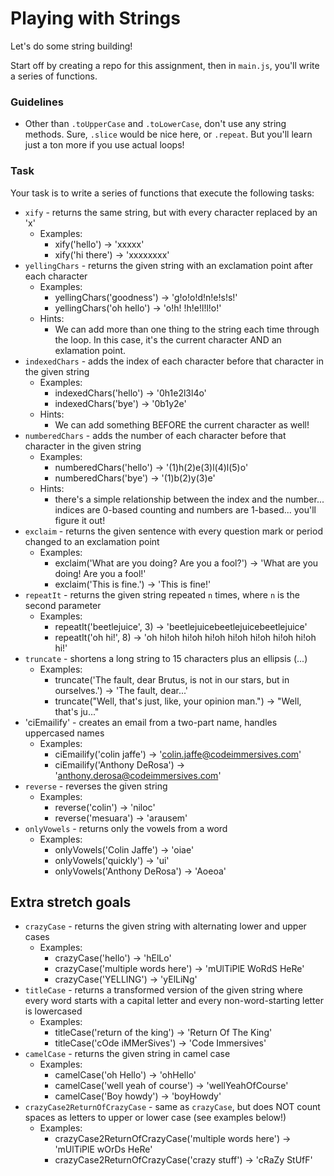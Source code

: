 # Playing with Strings

Let's do some string building!

Start off by creating a repo for this assignment, then in  `main.js`, you'll write a series of functions.


### Guidelines

* Other than `.toUpperCase` and `.toLowerCase`, don't use any string methods. Sure, `.slice` would be nice here, or `.repeat`. But you'll learn just a ton more if you use actual loops!

### Task

Your task is to write a series of functions that execute the following tasks:

* `xify` - returns the same string, but with every character replaced by an 'x'
  * Examples:
    * xify('hello') -> 'xxxxx'
    * xify('hi there') -> 'xxxxxxxx'
* `yellingChars` - returns the given string with an exclamation point after each character
  * Examples:
    * yellingChars('goodness') -> 'g!o!o!d!n!e!s!s!'
    * yellingChars('oh hello') -> 'o!h! !h!e!l!l!o!'
  * Hints:
    * We can add more than one thing to the string each time through the loop. In this case, it's the current character AND an exlamation point.
* `indexedChars` - adds the index of each character before that character in the given string
  * Examples:
    * indexedChars('hello') -> '0h1e2l3l4o'
    * indexedChars('bye') -> '0b1y2e'
  * Hints: 
    * We can add something BEFORE the current character as well!
* `numberedChars` - adds the number of each character before that character in the given string
  * Examples:
    * numberedChars('hello') -> '(1)h(2)e(3)l(4)l(5)o'
    * numberedChars('bye') -> '(1)b(2)y(3)e'
  * Hints: 
    * there's a simple relationship between the index and the number... indices are 0-based counting and numbers are 1-based... you'll figure it out!
* `exclaim` - returns the given sentence with every question mark or period changed to an exclamation point
  * Examples:
    * exclaim('What are you doing? Are you a fool?') -> 'What are you doing! Are you a fool!'
    * exclaim('This is fine.') -> 'This is fine!'
* `repeatIt` - returns the given string repeated `n` times, where `n` is the second parameter
  * Examples:
    * repeatIt('beetlejuice', 3) -> 'beetlejuicebeetlejuicebeetlejuice'
    * repeatIt('oh hi!', 8) -> 'oh hi!oh hi!oh hi!oh hi!oh hi!oh hi!oh hi!oh hi!'
* `truncate` - shortens a long string to 15 characters plus an ellipsis (...)
  * Examples:
    * truncate('The fault, dear Brutus, is not in our stars, but in ourselves.') -> 'The fault, dear...'
    * truncate("Well, that's just, like, your opinion man.") -> "Well, that's ju..."
* 'ciEmailify' - creates an email from a two-part name, handles uppercased names
  * Examples:
    * ciEmailify('colin jaffe') -> 'colin.jaffe@codeimmersives.com'
    * ciEmailify('Anthony DeRosa') -> 'anthony.derosa@codeimmersives.com'
* `reverse` - reverses the given string
  * Examples:
    * reverse('colin') -> 'niloc'
    * reverse('mesuara') -> 'arausem'
* `onlyVowels` - returns only the vowels from a word
  * Examples:
    * onlyVowels('Colin Jaffe') -> 'oiae'
    * onlyVowels('quickly') -> 'ui'
    * onlyVowels('Anthony DeRosa') -> 'Aoeoa'

## Extra stretch goals

* `crazyCase` - returns the given string with alternating lower and upper cases
  * Examples:
    * crazyCase('hello') -> 'hElLo'
    * crazyCase('multiple words here') -> 'mUlTiPlE WoRdS HeRe'
    * crazyCase('YELLING') -> 'yElLiNg'
* `titleCase` - returns a transformed version of the given string where every word starts with a capital letter and every non-word-starting letter is lowercased
  * Examples:
    * titleCase('return of the king') -> 'Return Of The King'
    * titleCase('cOde iMMerSives') -> 'Code Immersives'
* `camelCase` - returns the given string in camel case
  * Examples:
    * camelCase('oh Hello') -> 'ohHello'
    * camelCase('well yeah of course') -> 'wellYeahOfCourse'
    * camelCase('Boy howdy') -> 'boyHowdy'
* `crazyCase2ReturnOfCrazyCase` - same as `crazyCase`, but does NOT count spaces as letters to upper or lower case (see examples below!)
  * Examples:
    * crazyCase2ReturnOfCrazyCase('multiple words here') -> 'mUlTiPlE wOrDs HeRe'
    * crazyCase2ReturnOfCrazyCase('crazy stuff') -> 'cRaZy StUfF'
